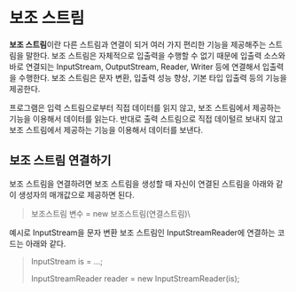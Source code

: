 # 보조 스트림
**보조 스트림**이란 다른 스트림과 연결이 되거 여러 가지 편리한 기능을 제공해주는 스트림을 말한다. 보조 스트림은 자체적으로 입출력을 수행할 수 없기 때문에 입출력 소스와 바로 연결되는 InputStream, OutputStream, Reader, Writer 등에 연결해서 입출력을 수행한다. 보조 스트림은 문자 변환, 입출력 성능 향상, 기본 타입 입출력 등의 기능을 제공한다.

프로그램은 입력 스트림으로부터 직접 데이터를 읽지 않고, 보조 스트림에서 제공하는 기능을 이용해서 데이터를 읽는다. 반대로 출력 스트림으로 직접 데이털르 보내지 않고 보조 스트림에서 제공하는 기능을 이용해서 데이터를 보낸다.

## 보조 스트림 연결하기
보조 스트림을 연결하려면 보조 스트림을 생성할 때 자신이 연결된 스트림을 아래와 같이 생성자의 매개값으로 제공하면 된다.

> 보조스트림 변수 = new 보조스트림(연결스트림)\

예시로 InputStream을 문자 변환 보조 스트림인 InputStreamReader에 연결하는 코드는 아래와 같다.

> InputStream is = ...;
>
> InputStreamReader reader = new InputStreamReader(is);

